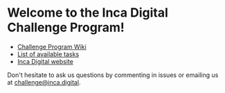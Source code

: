 # Welcome to the Inca Digital Challenge Program!

* [Challenge Program Wiki](https://github.com/inca-digital/challenge/wiki/Inca-Digital-Challenge-Program-Wiki)
* [List of available tasks](https://github.com/inca-digital/challenge/issues)
* [Inca Digital website](https://inca.digital)

Don't hesitate to ask us questions by commenting in issues or emailing us at challenge@inca.digital.
